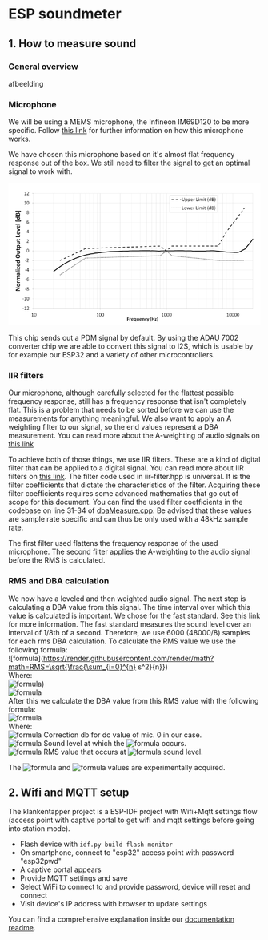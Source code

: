 # ESP soundmeter

## 1. How to measure sound

### General overview

afbeelding

### Microphone

We will be using a MEMS microphone, the Infineon IM69D120 to be more specific. Follow [this link](https://github.com/Makerspace-Antwerpen/klankentappers-PCB/blob/master/README.md) for further information on how this microphone works.

We have chosen this microphone based on it's almost flat frequency response out of the box. We still need to filter the signal to get an optimal signal to work with.

![Frequency response](/documentation/imgs/frequency_response.png)

This chip sends out a PDM signal by default. By using the ADAU 7002 converter chip we are able to convert this signal to I2S, which is usable by for example our ESP32 and a variety of other microcontrollers.

### IIR filters

Our microphone, although carefully selected for the flattest possible frequency response, still has a frequency response that isn't completely flat. This is a problem that needs to be sorted before we can use the measurements for anything meaningful.
We also want to apply an A weighting filter to our signal, so the end values represent a DBA measurement. You can read more about the A-weighting of audio signals on [this link](https://en.wikipedia.org/wiki/A-weighting)

To achieve both of those things, we use IIR filters. These are a kind of digital filter that can be applied to a digital signal. You can read more about IIR filters on [this link](https://en.wikipedia.org/wiki/Digital_filter). The filter code used in iir-filter.hpp is universal. It is the filter coefficients that dictate the characteristics of the filter. Acquiring these filter coefficients requires some advanced mathematics that go out of scope for this document. You can find the used filter coefficients in the codebase on line 31-34 of [dbaMeasure.cpp](/main/src/dbaMeasure.cpp). Be advised that these values are sample rate specific and can thus be only used with a 48kHz sample rate.

The first filter used flattens the frequency response of the used microphone. The second filter applies the A-weighting to the audio signal before the RMS is calculated.

### RMS and DBA calculation
We now have a leveled and then weighted audio signal. The next step is calculating a DBA value from this signal. The time interval over which this value is calculated is important. We chose for the fast standard. See [this](https://en.wikipedia.org/wiki/Sound_level_meter#Time_weighting) link for more information. The fast standard measures the sound level over an interval of 1/8th of a second. Therefore, we use 6000 (48000/8) samples for each rms DBA calculation. 
To calculate the RMS value we use the following formula:  
![formula](https://render.githubusercontent.com/render/math?math=RMS=\sqrt{\frac{\sum_{i=0}^{n} s^2}{n}})  
Where:  
![formula](https://render.githubusercontent.com/render/math?math=n=6000))  
![formula](https://render.githubusercontent.com/render/math?math=s_n=sample_n)  
After this we calculate the DBA value from this RMS value with the following formula:  
![formula](https://render.githubusercontent.com/render/math?math=DBA=MIC\_OFSET\_DB+MIC\_REFF\_DB+\frac{20\log{RMS}}{MIC\_REFF\_AMP})  
Where:  
![formula](https://render.githubusercontent.com/render/math?math=MIC\_OFSET\_DB=) Correction db for dc value of mic. 0 in our case.  
![formula](https://render.githubusercontent.com/render/math?math=MIC\_REFF\_DB=) Sound level at which the ![formula](https://render.githubusercontent.com/render/math?math=MIC\_REFF\_AMP) occurs.  
![formula](https://render.githubusercontent.com/render/math?math=MIC\_REFF\_AMP=) RMS value that occurs at ![formula](https://render.githubusercontent.com/render/math?math=MIC\_REFF\_DB) sound level.  

The ![formula](https://render.githubusercontent.com/render/math?math=MIC\_REFF\_DB) and ![formula](https://render.githubusercontent.com/render/math?math=MIC\_REFF\_AMP) values are experimentally acquired.



## 2. Wifi and MQTT setup

The klankentapper project is a ESP-IDF project with Wifi+Mqtt settings flow (access point with captive portal to get wifi and mqtt settings before going into station mode).

* Flash device with `idf.py build flash monitor`
* On smartphone, connect to "esp32" access point with password "esp32pwd"
* A captive portal appears
* Provide MQTT settings and save
* Select WiFi to connect to and provide password, device will reset and connect
* Visit device's IP address with browser to update settings

You can find a comprehensive explanation inside our [documentation readme](/documentation/readme.md).